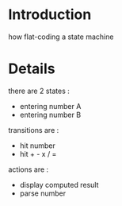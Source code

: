 # Introduction #

how flat-coding a state machine

# Details #

there are 2 states :
  * entering number A
  * entering number B

transitions are :
  * hit number
  * hit + - x / =

actions are :
  * display computed result
  * parse number
